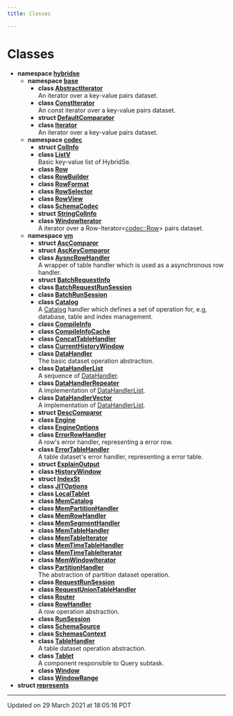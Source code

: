 ```yaml
---
title: Classes

---
```

# Classes




* **namespace [hybridse](/hybridse/usage/api/c++/Namespaces/namespacehybridse.md)** 
    * **namespace [base](/hybridse/usage/api/c++/Namespaces/namespacehybridse_1_1base.md)** 
        * **class [AbstractIterator](/hybridse/usage/api/c++/Classes/classhybridse_1_1base_1_1_abstract_iterator.md)** <br>An iterator over a key-value pairs dataset. 
        * **class [ConstIterator](/hybridse/usage/api/c++/Classes/classhybridse_1_1base_1_1_const_iterator.md)** <br>An const iterator over a key-value pairs dataset. 
        * **struct [DefaultComparator](/hybridse/usage/api/c++/Classes/structhybridse_1_1base_1_1_default_comparator.md)** 
        * **class [Iterator](/hybridse/usage/api/c++/Classes/classhybridse_1_1base_1_1_iterator.md)** <br>An iterator over a key-value pairs dataset. 
    * **namespace [codec](/hybridse/usage/api/c++/Namespaces/namespacehybridse_1_1codec.md)** 
        * **struct [ColInfo](/hybridse/usage/api/c++/Classes/structhybridse_1_1codec_1_1_col_info.md)** 
        * **class [ListV](/hybridse/usage/api/c++/Classes/classhybridse_1_1codec_1_1_list_v.md)** <br>Basic key-value list of HybridSe. 
        * **class [Row](/hybridse/usage/api/c++/Classes/classhybridse_1_1codec_1_1_row.md)** 
        * **class [RowBuilder](/hybridse/usage/api/c++/Classes/classhybridse_1_1codec_1_1_row_builder.md)** 
        * **class [RowFormat](/hybridse/usage/api/c++/Classes/classhybridse_1_1codec_1_1_row_format.md)** 
        * **class [RowSelector](/hybridse/usage/api/c++/Classes/classhybridse_1_1codec_1_1_row_selector.md)** 
        * **class [RowView](/hybridse/usage/api/c++/Classes/classhybridse_1_1codec_1_1_row_view.md)** 
        * **class [SchemaCodec](/hybridse/usage/api/c++/Classes/classhybridse_1_1codec_1_1_schema_codec.md)** 
        * **struct [StringColInfo](/hybridse/usage/api/c++/Classes/structhybridse_1_1codec_1_1_string_col_info.md)** 
        * **class [WindowIterator](/hybridse/usage/api/c++/Classes/classhybridse_1_1codec_1_1_window_iterator.md)** <br>A iterator over a Row-Iterator<[codec::Row](/hybridse/usage/api/c++/Classes/classhybridse_1_1codec_1_1_row.md)> pairs dataset. 
    * **namespace [vm](/hybridse/usage/api/c++/Namespaces/namespacehybridse_1_1vm.md)** 
        * **struct [AscComparor](/hybridse/usage/api/c++/Classes/structhybridse_1_1vm_1_1_asc_comparor.md)** 
        * **struct [AscKeyComparor](/hybridse/usage/api/c++/Classes/structhybridse_1_1vm_1_1_asc_key_comparor.md)** 
        * **class [AysncRowHandler](/hybridse/usage/api/c++/Classes/classhybridse_1_1vm_1_1_aysnc_row_handler.md)** <br>A wrapper of table handler which is used as a asynchronous row handler. 
        * **struct [BatchRequestInfo](/hybridse/usage/api/c++/Classes/structhybridse_1_1vm_1_1_batch_request_info.md)** 
        * **class [BatchRequestRunSession](/hybridse/usage/api/c++/Classes/classhybridse_1_1vm_1_1_batch_request_run_session.md)** 
        * **class [BatchRunSession](/hybridse/usage/api/c++/Classes/classhybridse_1_1vm_1_1_batch_run_session.md)** 
        * **class [Catalog](/hybridse/usage/api/c++/Classes/classhybridse_1_1vm_1_1_catalog.md)** <br>A [Catalog]() handler which defines a set of operation for, e.g, database, table and index management. 
        * **class [CompileInfo](/hybridse/usage/api/c++/Classes/classhybridse_1_1vm_1_1_compile_info.md)** 
        * **class [CompileInfoCache](/hybridse/usage/api/c++/Classes/classhybridse_1_1vm_1_1_compile_info_cache.md)** 
        * **class [ConcatTableHandler](/hybridse/usage/api/c++/Classes/classhybridse_1_1vm_1_1_concat_table_handler.md)** 
        * **class [CurrentHistoryWindow](/hybridse/usage/api/c++/Classes/classhybridse_1_1vm_1_1_current_history_window.md)** 
        * **class [DataHandler](/hybridse/usage/api/c++/Classes/classhybridse_1_1vm_1_1_data_handler.md)** <br>The basic dataset operation abstraction. 
        * **class [DataHandlerList](/hybridse/usage/api/c++/Classes/classhybridse_1_1vm_1_1_data_handler_list.md)** <br>A sequence of [DataHandler](/hybridse/usage/api/c++/Classes/classhybridse_1_1vm_1_1_data_handler.md). 
        * **class [DataHandlerRepeater](/hybridse/usage/api/c++/Classes/classhybridse_1_1vm_1_1_data_handler_repeater.md)** <br>A implementation of [DataHandlerList](/hybridse/usage/api/c++/Classes/classhybridse_1_1vm_1_1_data_handler_list.md). 
        * **class [DataHandlerVector](/hybridse/usage/api/c++/Classes/classhybridse_1_1vm_1_1_data_handler_vector.md)** <br>A implementation of [DataHandlerList](/hybridse/usage/api/c++/Classes/classhybridse_1_1vm_1_1_data_handler_list.md). 
        * **struct [DescComparor](/hybridse/usage/api/c++/Classes/structhybridse_1_1vm_1_1_desc_comparor.md)** 
        * **class [Engine](/hybridse/usage/api/c++/Classes/classhybridse_1_1vm_1_1_engine.md)** 
        * **class [EngineOptions](/hybridse/usage/api/c++/Classes/classhybridse_1_1vm_1_1_engine_options.md)** 
        * **class [ErrorRowHandler](/hybridse/usage/api/c++/Classes/classhybridse_1_1vm_1_1_error_row_handler.md)** <br>A row's error handler, representing a error row. 
        * **class [ErrorTableHandler](/hybridse/usage/api/c++/Classes/classhybridse_1_1vm_1_1_error_table_handler.md)** <br>A table dataset's error handler, representing a error table. 
        * **struct [ExplainOutput](/hybridse/usage/api/c++/Classes/structhybridse_1_1vm_1_1_explain_output.md)** 
        * **class [HistoryWindow](/hybridse/usage/api/c++/Classes/classhybridse_1_1vm_1_1_history_window.md)** 
        * **struct [IndexSt](/hybridse/usage/api/c++/Classes/structhybridse_1_1vm_1_1_index_st.md)** 
        * **class [JITOptions](/hybridse/usage/api/c++/Classes/classhybridse_1_1vm_1_1_j_i_t_options.md)** 
        * **class [LocalTablet](/hybridse/usage/api/c++/Classes/classhybridse_1_1vm_1_1_local_tablet.md)** 
        * **class [MemCatalog](/hybridse/usage/api/c++/Classes/classhybridse_1_1vm_1_1_mem_catalog.md)** 
        * **class [MemPartitionHandler](/hybridse/usage/api/c++/Classes/classhybridse_1_1vm_1_1_mem_partition_handler.md)** 
        * **class [MemRowHandler](/hybridse/usage/api/c++/Classes/classhybridse_1_1vm_1_1_mem_row_handler.md)** 
        * **class [MemSegmentHandler](/hybridse/usage/api/c++/Classes/classhybridse_1_1vm_1_1_mem_segment_handler.md)** 
        * **class [MemTableHandler](/hybridse/usage/api/c++/Classes/classhybridse_1_1vm_1_1_mem_table_handler.md)** 
        * **class [MemTableIterator](/hybridse/usage/api/c++/Classes/classhybridse_1_1vm_1_1_mem_table_iterator.md)** 
        * **class [MemTimeTableHandler](/hybridse/usage/api/c++/Classes/classhybridse_1_1vm_1_1_mem_time_table_handler.md)** 
        * **class [MemTimeTableIterator](/hybridse/usage/api/c++/Classes/classhybridse_1_1vm_1_1_mem_time_table_iterator.md)** 
        * **class [MemWindowIterator](/hybridse/usage/api/c++/Classes/classhybridse_1_1vm_1_1_mem_window_iterator.md)** 
        * **class [PartitionHandler](/hybridse/usage/api/c++/Classes/classhybridse_1_1vm_1_1_partition_handler.md)** <br>The abstraction of partition dataset operation. 
        * **class [RequestRunSession](/hybridse/usage/api/c++/Classes/classhybridse_1_1vm_1_1_request_run_session.md)** 
        * **class [RequestUnionTableHandler](/hybridse/usage/api/c++/Classes/classhybridse_1_1vm_1_1_request_union_table_handler.md)** 
        * **class [Router](/hybridse/usage/api/c++/Classes/classhybridse_1_1vm_1_1_router.md)** 
        * **class [RowHandler](/hybridse/usage/api/c++/Classes/classhybridse_1_1vm_1_1_row_handler.md)** <br>A row operation abstraction. 
        * **class [RunSession](/hybridse/usage/api/c++/Classes/classhybridse_1_1vm_1_1_run_session.md)** 
        * **class [SchemaSource](/hybridse/usage/api/c++/Classes/classhybridse_1_1vm_1_1_schema_source.md)** 
        * **class [SchemasContext](/hybridse/usage/api/c++/Classes/classhybridse_1_1vm_1_1_schemas_context.md)** 
        * **class [TableHandler](/hybridse/usage/api/c++/Classes/classhybridse_1_1vm_1_1_table_handler.md)** <br>A table dataset operation abstraction. 
        * **class [Tablet](/hybridse/usage/api/c++/Classes/classhybridse_1_1vm_1_1_tablet.md)** <br>A component responsible to Query subtask. 
        * **class [Window](/hybridse/usage/api/c++/Classes/classhybridse_1_1vm_1_1_window.md)** 
        * **class [WindowRange](/hybridse/usage/api/c++/Classes/classhybridse_1_1vm_1_1_window_range.md)** 
* **struct [represents](/hybridse/usage/api/c++/Classes/structrepresents.md)** 



-------------------------------

Updated on 29 March 2021 at 18:05:16 PDT
